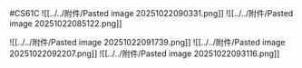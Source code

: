 #CS61C 
![[../../附件/Pasted image 20251022090331.png]]
![[../../附件/Pasted image 20251022085122.png]]

![[../../附件/Pasted image 20251022091739.png]] ![[../../附件/Pasted image 20251022092207.png]]
![[../../附件/Pasted image 20251022093116.png]]